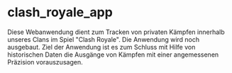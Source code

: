 # clash_royale_app
Diese Webanwendung dient zum Tracken von privaten Kämpfen innerhalb unseres Clans im Spiel "Clash Royale". Die Anwendung wird noch ausgebaut. Ziel der Anwendung ist es zum Schluss mit Hilfe von historischen Daten die Ausgänge von Kämpfen mit einer angemessenen Präzision vorauszusagen.
